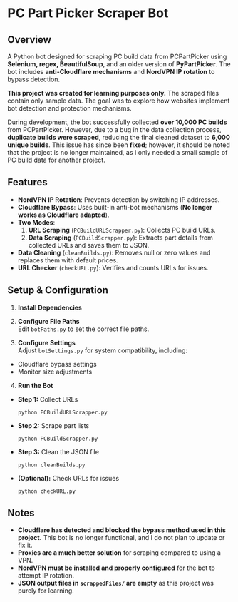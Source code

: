 # PC Part Picker Scraper Bot

## Overview
A Python bot designed for scraping PC build data from PCPartPicker using **Selenium, regex, BeautifulSoup**, and an older version of **PyPartPicker**. The bot includes **anti-Cloudflare mechanisms** and **NordVPN IP rotation** to bypass detection.  

**This project was created for learning purposes only.** The scraped files contain only sample data. The goal was to explore how websites implement bot detection and protection mechanisms.  

During development, the bot successfully collected **over 10,000 PC builds** from PCPartPicker. However, due to a bug in the data collection process, **duplicate builds were scraped**, reducing the final cleaned dataset to **6,000 unique builds**. This issue has since been **fixed**; however, it should be noted that the project is no longer maintained, as I only needed a small sample of PC build data for another project.

## Features
- **NordVPN IP Rotation**: Prevents detection by switching IP addresses.
- **Cloudflare Bypass**: Uses built-in anti-bot mechanisms (**No longer works as Cloudflare adapted**).
- **Two Modes**:
  1. **URL Scraping** (`PCBuildURLScrapper.py`): Collects PC build URLs.
  2. **Data Scraping** (`PCBuildScrapper.py`): Extracts part details from collected URLs and saves them to JSON.
- **Data Cleaning** (`cleanBuilds.py`): Removes null or zero values and replaces them with default prices.
- **URL Checker** (`checkURL.py`): Verifies and counts URLs for issues.

## Setup & Configuration
1. **Install Dependencies**  
2. **Configure File Paths**  
Edit `botPaths.py` to set the correct file paths.

3. **Configure Settings**  
Adjust `botSettings.py` for system compatibility, including:
- Cloudflare bypass settings
- Monitor size adjustments

4. **Run the Bot**  
- **Step 1:** Collect URLs  
  ```
  python PCBuildURLScrapper.py
  ```
- **Step 2:** Scrape part lists  
  ```
  python PCBuildScrapper.py
  ```
- **Step 3:** Clean the JSON file  
  ```
  python cleanBuilds.py
  ```
- **(Optional):** Check URLs for issues  
  ```
  python checkURL.py
  ```

## Notes
- **Cloudflare has detected and blocked the bypass method used in this project.** This bot is no longer functional, and I do not plan to update or fix it.
- **Proxies are a much better solution** for scraping compared to using a VPN.
- **NordVPN must be installed and properly configured** for the bot to attempt IP rotation.
- **JSON output files in `scrappedFiles/` are empty** as this project was purely for learning.
